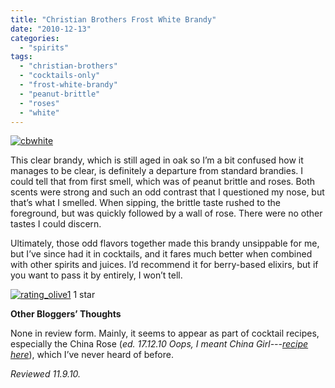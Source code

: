 ```yaml
---
title: "Christian Brothers Frost White Brandy"
date: "2010-12-13"
categories:
  - "spirits"
tags:
  - "christian-brothers"
  - "cocktails-only"
  - "frost-white-brandy"
  - "peanut-brittle"
  - "roses"
  - "white"
---
```


[![](http://s3.amazonaws.com/thegourmez-wpmedia/2010/12/cbwhite.jpg "cbwhite")](http://s3.amazonaws.com/thegourmez-wpmedia/2010/12/cbwhite.jpg)

This clear brandy, which is still aged in oak so I’m a bit confused how it manages to be clear, is definitely a departure from standard brandies. I could tell that from first smell, which was of peanut brittle and roses. Both scents were strong and such an odd contrast that I questioned my nose, but that’s what I smelled. When sipping, the brittle taste rushed to the foreground, but was quickly followed by a wall of rose. There were no other tastes I could discern.

Ultimately, those odd flavors together made this brandy unsippable for me, but I’ve since had it in cocktails, and it fares much better when combined with other spirits and juices. I’d recommend it for berry-based elixirs, but if you want to pass it by entirely, I won’t tell.




<div class="caption">

[![](http://s3.amazonaws.com/thegourmez-wpmedia/2009/04/rating_olive1.gif "rating_olive1")](http://s3.amazonaws.com/thegourmez-wpmedia/2009/04/rating_olive1.gif) 1 star</div>


**Other Bloggers’ Thoughts**

None in review form. Mainly, it seems to appear as part of cocktail recipes, especially the China Rose (_ed. 17.12.10 Oops, I meant China Girl---[recipe here](http://www.thespir.it/cocktail-recipe/china-girl/)_), which I’ve never heard of before.

_Reviewed 11.9.10._

